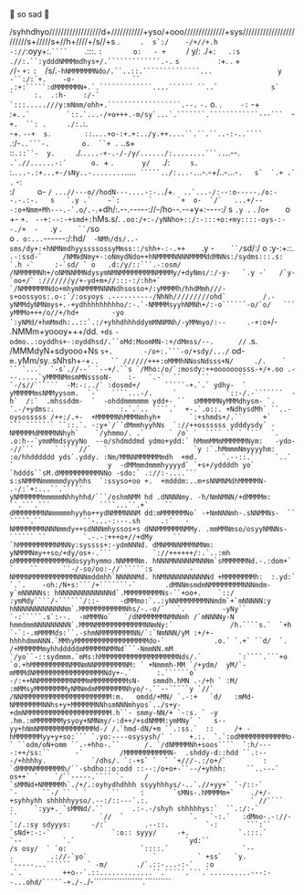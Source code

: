 🤍 so sad 🤍














/syhhdhyo//////////////////d+///////////+yso/+ooo//////////////+sys////////////////////////s+/////s+//h+////+/s//+s
 .``     .  s`:/    -/+//+.h         -://``:oyy+:.` ```` `  `   ` .:::.                    `:       ` `o:   - +    
        `/  y/:  ./+:`   .:s     .//:.``:ydddNMMMmdhys+/.`````````````.-.`                 `s         ` :+. . +    
        `/`/-  `+:`       `:  `/s/.```-hNMMMMMMNdo/.``..::.``````````````...                y          -``:/:`+.   
        -o-              `` .:+:`````:dMMMMMMN+.`.`````````````....`````` ``..`             s`    `     :.  .:h-   
      :/-`               `:::.....///y:mNmm/ohh+.``````````````````.--.```   `-.`           o.    . `    -:`  -+   
    :+.   ``.`         `::.`...-/+o+++.-m/sy`...`.```````.````````````---```  ``-`          +.  ``: .     ./:.`:.  
  -+. `--+  s.        ::`.`...+o-:+.+:../y.++....``.``.``..-:-..````   `.:/-`..```-.        o.  ``+ .`      ..s+   
 ::`.::``-  y.     `./.`....-+-.-/-/y/....../:........```..`..--.  ``   .`.//......-:`      o.  ``+ .`        y/   
 `./:`      s.    `:.`...-.:+...+-/sNy..-........`.....` `````../:...-.`..-.-+/..-...-``.   s`  `.+ .`    .`` -:   
 :/`     `  o-   `/` ``...//---o//hodN---....-:-..``/+.``  ..`...-/:--:o-----./o:--.-.:-.   s   `.y .`    -`:      
 `      `+  o-  `/`   ...+/---:o+Nmm+Mh---.-`.o/.-``.+dh/:.--.-----://-/ho--.--+y+:----:/   s   `.y .`    . /`o+   
        `o  +- `+. ` `--+:--:-+smd+:`hMs.s/. `.oo:/+:-/yNNho+::/:-:::+o:+my::::-oys-:--./+  -   `.y .`    ``/`so   
         o  .` o:...`------:/:hd/`   -NMh/ds/..-sms/dy+:+hNMNmdhyyssssossyMmss::/shh+-:-.++     `.y -`    ``/`sd/:/
         o    :y-:+::. ``.-:ssd-`     /NMNdNmy+-:oNmydNdo++hNMMMMNNNNMMMMddMNNs:/sydms:::.s:    `.h -`     :-`sd/ `
         o   .d:/y/::```.-:osm/        /NMMMMMNh+/oNMNNMMNdysymNMNMMMMMMMMNMMMMy/+dyNms/:/-y-   `.y -`   /`y-`oo+/`
 :///////y/+-yd+m+//:::-:/:hh+`        `/NMMMMMMNdo+mhymNMMMMNNNNdhsosso+/:yMMMMh/hhdMmh///-s+oossyos:.o-:`/:osyoys
 .----------/NhNh/////////ohd`         /.-yNMMdyNMNmys+.-+ydhhhhhhhhho/:-.`-NMMMMsyyhNMNh+/:-o``````-o/`o/   ```   
            yMMMo+++/o//+/hd+        -yo  `:yNMd/+hmMmdh:..::`.:/+yhhdhhhddymMNNMNh/-yMMmyo/:--     .-+:o+``/-     
           .NMMm+yoooy+++/dd.      `+ds`    `-odmo..:oyddhs+-:oyddhsd/.``oMd:MoomMN-:+/dMmss/--.      //`  .s.     
           /MMMdyN+sdyooo+Ns      `s+.       ` `-/o+:.```-o/+sdy/.../`   od-`m.`yMm/sy..sNhsh+-+````````````..   ``
 //////+++:oMMMhNNosNdsss+N/     ./.    `       `` `...`  `-s`.//--` `--+/.``s `/Mho:/o/`:mosdy:++ooooooosss-+/+.oo
 .---.....`yMMMNMmsmMNsssoN-    :-   `.-`  ``    ```       ``     `-/s//``````  -M:-:../` :dosmd+/      `````-+.`.`
 ydhy-  `  yMMMMMmsNMMyysom.  `-`   ````...-/.     `            `::-/.-```````  -h`  /:`  .mhssddm-  `  -ohddmmmmmm
 ydd+- ``  sMMMMMNyMMMdhysm- `.      `.-/+ydms:.                :.`.`.. ````.`  +-.`.o::. +NdhysdMh` ``..-oysosssss
 /++:/.+-  +MMMMMNhMMMNmhyh+       `:+shmds+/.``     +`       ``` ``````` ``::.`. -:y+`/``dMmmhyyhNs  `://++ossssss
 ydddysdy` -NMMMMMdMMMMNNhyh`    `/yhmmo/. .`      ` /o` `  ```` `` ` ```   `.    .o:h--`ymmMmdsyyyNo  --o/shdmddmd
 ydmo+ydd:` hMmmMMmMMMMMMNym:   -ydo--//```     ` `` `//`   `                     `y :`.hMmmmNmyyyyhm:  :o/hhdddddd
 yds`.yddy. :Nm/MMNNMMMMMMmdh  +md.      `.--::.` `   `..` `                       y  -dMMmmdmmmhyyyyd` `+s+/yddddh
 yo` `hddds``sM.dMMMMMMMMMMNNo -sdo:` .://:-....```                                s:sNMMMNmmmmmdyyyhhs  `:ssyso+oo
 +.  +mdddm:..m+sNNMNMdhMMMMMN-  .-/:`+:...``.`````                                yNMMMMMMmmmmmNhhyhhd/```/oshmNMM
 hd .dNNNNmy. -h/NmNMNN/+dMMMMm:      ``.```.```            ````...``.+`    ``     dMMMMMMMNNmmmmmhyyho++ydNMMMNNNM
 dd:mMMMMMMNo` -+NmNNNmh-.sNNMMNs-  `` `````.``          ``-...-:---.sh     .:`   -NMMMMMMMNNNNmmdy++sdNNNmhyssos+s
 dNNMMMMMMNMMy. .mmMMNmso/osyyNMNNs-`````` ``         `.-.-:+++o+//+dMy     ``   `hMMMMMMMMMNMNNy:syssss+:-ydmNNNd.
 dMNMMNNMMMNMNm: yNMMMNmy++so/+dy/os+-.```          `://++++++/:.`..:mh          oMMMMMMMMMMMMMNdosyyhymmo.NNMMMNm.
 hNNNMNNNNNMNNNm`sMMMMMMNd.-.:dom+` `    ``      ``-/-so/oo:-//``````:s         -NMMMNMMMMMMMMMMMNNNmddmhh`NNNNNMd.
 hNMNNNNNNNNNNNd +MMMMMMMMh:  :.yd:`     `.`.    -oh:/N+s:```/+```````-`       .dMNNmsmdmNMMMMMMMMNNNmdm-y`mNNNNNs:
 hNNNNNNNNNNNNNd`.MMMMMMMMMNs-``+oo+.    `::/      :ymMdy````/-``````/::-     -dMMmo:`..:yNNMMMMMMMNNmdm`+`mNNNNN:y
 hNNNNNNNNNNNNNm`.MMMMMMMMMMMNhs/-.-o/`   `.         -yNy`` `-:`````.s`:--.  -mMMMNo`   `/dNMMMMMMNMNNmh /`mNNNNy-N
 hmmdmmNNNNNNNNN`.MMMNMMMMMMMMMMMMNNmNy:`              /h.````s.`  `+h `-`:-.mMMMMds:``.-shmNMMMMMMMMNN/`:`NmNNN/yM
 :+/+-hhhhdmmNNN.`MMhyMMMMMMMMMMMMMMMMMMdo-`            .o.` `.+` ``d/  `. /+MMMMMMmyhhdddddmMMMMMNMMNd```-NmmNN.mM
 `/yo``-::sydmmm.`mMs:hMMMMMMMMMMMMMMMMMMMNds/.`         `:````.```+o   `o.+hMMMMMMMMMNMMNmNNMMMMMMMNM: ` +Nmmmh-MM
         `/+ydm/  yM/`-mMMMdNMMMMMMMMMMMMMMMMMNdy+-.`      :.``````o`  -/:++NNMMMMMMMMNMMMmMMMMMMMMMsN-   smmdh.hMN
          .-/+h ` :M/  :mMMsyMMMMMMMMyNMNmdmMMMMMMMNhyo/-.``--`````y `//`  /NNMMMMMMMMMMMMMMMMMMMMMM:m.   omdd/+MN/
          `.-:+   `d/   :mMd-NMMMMMMMNNhs+y+MMMMMMNNhsmNNNmhyos`../s+y-    +dmNMMMMMMMMMMMMMMMMMMMMM.h``- smmy-NN/+
           `-:s. ` -y    .hm.:mMMMMMMMysyoy+NMNmy/-:d++/+sdNMMM:ymMNy` `   s--yy+hNmNMMMMMMMMMMMMMMd-/ /.`hmd-dN/+m
          ``.:ss.`  ::     /+ -hMMMMMMMyy+y+so:``` `.yo:----osysysh/` `    +.:.  `.`:odMMMMMMMMMMMMo-` ``odm/oN+omm
          ``.-+hho-.``      /. `/dNMMMMNh+soos````  `:h/----:++/ss:``      -`         /MMMMMMMMMMMN-  .shddy-d::hdd
       ``.:---/+hhhhy.           `/dhs/. `:-+s` `  ` `+///-.:/o+/`         :         `dMMMNMMMMMMMh/``-shdho::o:odd
 ::--:/o+o+-``--/+yhhh:     ``..---`      os++` `    `/``-----.```` `-     /        `sMMNd+NMMMMMh`./+/.:oyhydhdhhh
 ssyyhhhys/-..`.//+yy+` `-/::-`            `-      ``-/ `` ` `      ``     :       `sMNs-.hMMMMm+`    ./+/-+syhhyhh
 shhhhhyyso/.--:/::---`.:.                         ` //````                :     `:yy+. `sMMNd/.``       .:-.-/shyh
 shhhhhys:`  ``.:/:-`         ``          `         `//  `                `.   `-:.`   :dMmo-.-://-         `:/.:sy
 sdyyys:     -/:`         .--::.         `-:       ```:``                            `sNd+:-:-`               `:o::
 syyy/     -+.            `.:::.`        `--          `.`                           `yd:``                       /s
 osy/  ` `o:                  `::::.`                  `--          .         .://-`yo`                `          `
 +ss`   `y.                        `-----...``````    ` -m/       ./`.::-...-:-`   :o                  .`.         
 ++o--`.::.............``.`````.```.`..........---:--...ohd/`````-+./-.````````````/-```````````````````.``````````
